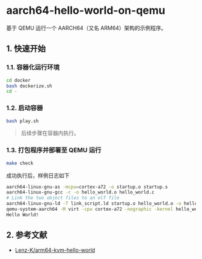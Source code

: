 # aarch64-hello-world-on-qemu

基于 QEMU 运行一个 AARCH64（又名 ARM64）架构的示例程序。

## 1. 快速开始

### 1.1. 容器化运行环境

```bash
cd docker
bash dockerize.sh
cd -
```

### 1.2. 启动容器

```bash
bash play.sh
```

> 后续步骤在容器内执行。

### 1.3. 打包程序并部署至 QEMU 运行

```bash
make check
```

成功执行后，样例日志如下

```bash
aarch64-linux-gnu-as -mcpu=cortex-a72 -o startup.o startup.s
aarch64-linux-gnu-gcc -c -o hello_world.o hello_world.c
# Link the two object files to an elf file
aarch64-linux-gnu-ld -T link_script.ld startup.o hello_world.o -o hello_world.elf
qemu-system-aarch64 -M virt -cpu cortex-a72 -nographic -kernel hello_world.elf
Hello World!
```

## 2. 参考文献
- [Lenz-K/arm64-kvm-hello-world](https://github.com/Lenz-K/arm64-kvm-hello-world#1-bare-metal-aarch64-qemu)
